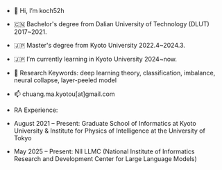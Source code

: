 - 👋 Hi, I’m koch52h
- 🇨🇳 Bachelor's degree from Dalian University of Technology (DLUT) 2017~2021.
- 🇯🇵 Master's degree from Kyoto University 2022.4~2024.3.
- 🇯🇵 I’m currently learning in Kyoto University 2024~now.
- 📖 Research Keywords: deep learning theory, classification, imbalance, neural collapse, layer-peeled model
- 📫 chuang.ma.kyotou[at]gmail.com

- RA Experience:
- August 2021 – Present: Graduate School of Informatics at Kyoto University & Institute for Physics of Intelligence at the University of Tokyo
- May 2025 – Present: NII LLMC (National Institute of Informatics Research and Development Center for Large Language Models)

<!---
chuang-ma-ku/chuang-ma-ku is a ✨ special ✨ repository because its `README.md` (this file) appears on your GitHub profile.
You can click the Preview link to take a look at your changes.
--->
